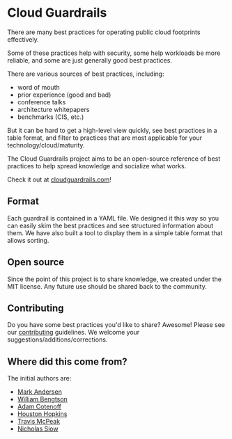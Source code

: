 # Cloud Guardrails
There are many best practices for operating public cloud footprints effectively.

Some of these practices help with security, some help workloads be more reliable, and some are just generally good best practices.

There are various sources of best practices, including:
 - word of mouth
 - prior experience (good and bad)
 - conference talks
 - architecture whitepapers
 - benchmarks (CIS, etc.)

But it can be hard to get a high-level view quickly, see best practices in a table format, and filter to practices that are most applicable for your technology/cloud/maturity.

The Cloud Guardrails project aims to be an open-source reference of best practices to help spread knowledge and socialize what works.

Check it out at [cloudguardrails.com](https://www.cloudguardrails.com)!

## Format
Each guardrail is contained in a YAML file. We designed it this way so you can easily skim the best practices and see structured information about them. We have also built a tool to display them in a simple table format that allows sorting.

## Open source
Since the point of this project is to share knowledge, we created under the MIT license. Any future use should be shared back to the community.

## Contributing
Do you have some best practices you'd like to share? Awesome! Please see our [contributing](CONTRIBUTING.md) guidelines. We welcome your suggestions/additions/corrections.

## Where did this come from?
The initial authors are:
 - [Mark Andersen](https://www.linkedin.com/in/markandersen94/)
 - [William Bengtson](https://www.linkedin.com/in/william-bengtson/)
 - [Adam Cotenoff](https://www.linkedin.com/in/adam-cotenoff/)
 - [Houston Hopkins](https://www.linkedin.com/in/houstonhopkins/)
 - [Travis McPeak](https://www.linkedin.com/in/travismcpeak/)
 - [Nicholas Siow](https://www.linkedin.com/in/nicholas-siow-960740201/)
